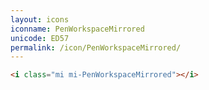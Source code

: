 ```yaml
---
layout: icons
iconname: PenWorkspaceMirrored
unicode: ED57
permalink: /icon/PenWorkspaceMirrored/
---
```


``` html
<i class="mi mi-PenWorkspaceMirrored"></i>
```
